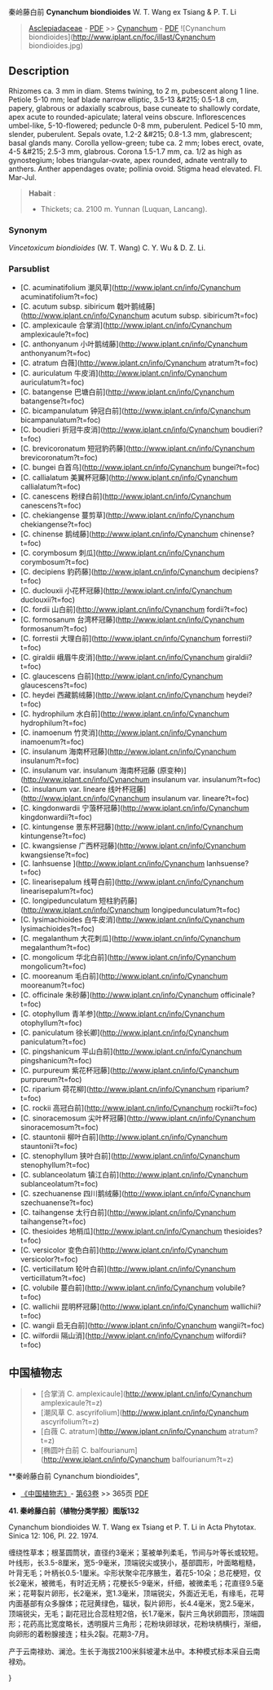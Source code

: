 秦岭藤白前 **Cynanchum biondioides** W. T. Wang ex Tsiang & P. T. Li

> [Asclepiadaceae](http://www.iplant.cn/info/Asclepiadaceae?t=foc) - [PDF](http://www.iplant.cn/foc/pdf/Asclepiadaceae.pdf) >> [Cynanchum](http://www.iplant.cn/info/Cynanchum?t=foc) - [PDF](http://www.iplant.cn/foc/pdf/Cynanchum.pdf)
![Cynanchum biondioides](http://www.iplant.cn/foc/illast/Cynanchum biondioides.jpg)

## Description

Rhizomes ca. 3 mm in diam. Stems twining, to 2 m, pubescent along 1 line. Petiole 5-10 mm; leaf blade narrow elliptic, 3.5-13 &amp;#215; 0.5-1.8 cm, papery, glabrous or adaxially scabrous, base cuneate to shallowly cordate, apex acute to rounded-apiculate; lateral veins obscure. Inflorescences umbel-like, 5-10-flowered; peduncle 0-8 mm, puberulent. Pedicel 5-10 mm, slender, puberulent. Sepals ovate, 1.2-2 &amp;#215; 0.8-1.3 mm, glabrescent; basal glands many. Corolla yellow-green; tube ca. 2 mm; lobes erect, ovate, 4-5 &amp;#215; 2.5-3 mm, glabrous. Corona 1.5-1.7 mm, ca. 1/2 as high as gynostegium; lobes triangular-ovate, apex rounded, adnate ventrally to anthers. Anther appendages ovate; pollinia ovoid. Stigma head elevated. Fl. Mar-Jul.

> **Habait** : 
>* Thickets; ca. 2100 m. Yunnan (Luquan, Lancang).

### Synonym
*Vincetoxicum biondioides* (W. T. Wang) C. Y. Wu & D. Z. Li.


### Parsublist

* [C.  acuminatifolium  潮风草](http://www.iplant.cn/info/Cynanchum acuminatifolium?t=foc)
* [C.  acutum subsp. sibiricum  戟叶鹅绒藤](http://www.iplant.cn/info/Cynanchum acutum subsp. sibiricum?t=foc)
* [C.  amplexicaule  合掌消](http://www.iplant.cn/info/Cynanchum amplexicaule?t=foc)
* [C.  anthonyanum  小叶鹅绒藤](http://www.iplant.cn/info/Cynanchum anthonyanum?t=foc)
* [C.  atratum  白薇](http://www.iplant.cn/info/Cynanchum atratum?t=foc)
* [C.  auriculatum  牛皮消](http://www.iplant.cn/info/Cynanchum auriculatum?t=foc)
* [C.  batangense  巴塘白前](http://www.iplant.cn/info/Cynanchum batangense?t=foc)
* [C.  bicampanulatum  钟冠白前](http://www.iplant.cn/info/Cynanchum bicampanulatum?t=foc)
* [C.  boudieri  折冠牛皮消](http://www.iplant.cn/info/Cynanchum boudieri?t=foc)
* [C.  brevicoronatum  短冠豹药藤](http://www.iplant.cn/info/Cynanchum brevicoronatum?t=foc)
* [C.  bungei  白首乌](http://www.iplant.cn/info/Cynanchum bungei?t=foc)
* [C.  callialatum  美翼杯冠藤](http://www.iplant.cn/info/Cynanchum callialatum?t=foc)
* [C.  canescens  粉绿白前](http://www.iplant.cn/info/Cynanchum canescens?t=foc)
* [C.  chekiangense  蔓剪草](http://www.iplant.cn/info/Cynanchum chekiangense?t=foc)
* [C.  chinense  鹅绒藤](http://www.iplant.cn/info/Cynanchum chinense?t=foc)
* [C.  corymbosum  刺瓜](http://www.iplant.cn/info/Cynanchum corymbosum?t=foc)
* [C.  decipiens  豹药藤](http://www.iplant.cn/info/Cynanchum decipiens?t=foc)
* [C.  duclouxii  小花杯冠藤](http://www.iplant.cn/info/Cynanchum duclouxii?t=foc)
* [C.  fordii  山白前](http://www.iplant.cn/info/Cynanchum fordii?t=foc)
* [C.  formosanum  台湾杯冠藤](http://www.iplant.cn/info/Cynanchum formosanum?t=foc)
* [C.  forrestii  大理白前](http://www.iplant.cn/info/Cynanchum forrestii?t=foc)
* [C.  giraldii  峨眉牛皮消](http://www.iplant.cn/info/Cynanchum giraldii?t=foc)
* [C.  glaucescens  白前](http://www.iplant.cn/info/Cynanchum glaucescens?t=foc)
* [C.  heydei  西藏鹅绒藤](http://www.iplant.cn/info/Cynanchum heydei?t=foc)
* [C.  hydrophilum  水白前](http://www.iplant.cn/info/Cynanchum hydrophilum?t=foc)
* [C.  inamoenum  竹灵消](http://www.iplant.cn/info/Cynanchum inamoenum?t=foc)
* [C.  insulanum  海南杯冠藤](http://www.iplant.cn/info/Cynanchum insulanum?t=foc)
* [C.  insulanum var. insulanum  海南杯冠藤 (原变种)](http://www.iplant.cn/info/Cynanchum insulanum var. insulanum?t=foc)
* [C.  insulanum var. lineare  线叶杯冠藤](http://www.iplant.cn/info/Cynanchum insulanum var. lineare?t=foc)
* [C.  kingdonwardii  宁蒗杯冠藤](http://www.iplant.cn/info/Cynanchum kingdonwardii?t=foc)
* [C.  kintungense  景东杯冠藤](http://www.iplant.cn/info/Cynanchum kintungense?t=foc)
* [C.  kwangsiense  广西杯冠藤](http://www.iplant.cn/info/Cynanchum kwangsiense?t=foc)
* [C.  lanhsuense  ](http://www.iplant.cn/info/Cynanchum lanhsuense?t=foc)
* [C.  linearisepalum  线萼白前](http://www.iplant.cn/info/Cynanchum linearisepalum?t=foc)
* [C.  longipedunculatum  短柱豹药藤](http://www.iplant.cn/info/Cynanchum longipedunculatum?t=foc)
* [C.  lysimachioides  白牛皮消](http://www.iplant.cn/info/Cynanchum lysimachioides?t=foc)
* [C.  megalanthum  大花刺瓜](http://www.iplant.cn/info/Cynanchum megalanthum?t=foc)
* [C.  mongolicum  华北白前](http://www.iplant.cn/info/Cynanchum mongolicum?t=foc)
* [C.  mooreanum  毛白前](http://www.iplant.cn/info/Cynanchum mooreanum?t=foc)
* [C.  officinale  朱砂藤](http://www.iplant.cn/info/Cynanchum officinale?t=foc)
* [C.  otophyllum  青羊参](http://www.iplant.cn/info/Cynanchum otophyllum?t=foc)
* [C.  paniculatum  徐长卿](http://www.iplant.cn/info/Cynanchum paniculatum?t=foc)
* [C.  pingshanicum  平山白前](http://www.iplant.cn/info/Cynanchum pingshanicum?t=foc)
* [C.  purpureum  紫花杯冠藤](http://www.iplant.cn/info/Cynanchum purpureum?t=foc)
* [C.  riparium  荷花柳](http://www.iplant.cn/info/Cynanchum riparium?t=foc)
* [C.  rockii  高冠白前](http://www.iplant.cn/info/Cynanchum rockii?t=foc)
* [C.  sinoracemosum  尖叶杯冠藤](http://www.iplant.cn/info/Cynanchum sinoracemosum?t=foc)
* [C.  stauntonii  柳叶白前](http://www.iplant.cn/info/Cynanchum stauntonii?t=foc)
* [C.  stenophyllum  狭叶白前](http://www.iplant.cn/info/Cynanchum stenophyllum?t=foc)
* [C.  sublanceolatum  镇江白前](http://www.iplant.cn/info/Cynanchum sublanceolatum?t=foc)
* [C.  szechuanense  四川鹅绒藤](http://www.iplant.cn/info/Cynanchum szechuanense?t=foc)
* [C.  taihangense  太行白前](http://www.iplant.cn/info/Cynanchum taihangense?t=foc)
* [C.  thesioides  地梢瓜](http://www.iplant.cn/info/Cynanchum thesioides?t=foc)
* [C.  versicolor  变色白前](http://www.iplant.cn/info/Cynanchum versicolor?t=foc)
* [C.  verticillatum  轮叶白前](http://www.iplant.cn/info/Cynanchum verticillatum?t=foc)
* [C.  volubile  蔓白前](http://www.iplant.cn/info/Cynanchum volubile?t=foc)
* [C.  wallichii  昆明杯冠藤](http://www.iplant.cn/info/Cynanchum wallichii?t=foc)
* [C.  wangii  启无白前](http://www.iplant.cn/info/Cynanchum wangii?t=foc)
* [C.  wilfordii  隔山消](http://www.iplant.cn/info/Cynanchum wilfordii?t=foc)

## 中国植物志

> * [合掌消  C.  amplexicaule](http://www.iplant.cn/info/Cynanchum amplexicaule?t=z)
> * [潮风草  C.  ascyrifolium](http://www.iplant.cn/info/Cynanchum ascyrifolium?t=z)
> * [白薇  C.  atratum](http://www.iplant.cn/info/Cynanchum atratum?t=z)
> * [椭圆叶白前  C.  balfourianum](http://www.iplant.cn/info/Cynanchum balfourianum?t=z)

**秦岭藤白前 Cynanchum biondioides",


* [《中国植物志》](http://www.iplant.cn/frps)- [第63卷](http://www.iplant.cn/frps/vol/63) >> 365页 [PDF](http://www.iplant.cn/frps/pdf/63/365.pdf)

**41. 秦岭藤白前（植物分类学报）图版132**

Cynanchum biondioides W. T. Wang ex Tsiang et P. T. Li in Acta Phytotax. Sinica 12: 106, Pl. 22. 1974.

缠绕性草本；根茎圆筒状，直径约3毫米；茎被单列柔毛，节间与叶等长或较短。叶线形，长3.5-8厘米，宽5-9毫米，顶端锐尖或狭小，基部圆形，叶面略粗糙，叶背无毛；叶柄长0.5-1厘米。伞形状聚伞花序腋生，着花5-10朵；总花梗短，仅长2毫米，被微毛，有时近无柄；花梗长5-9毫米，纤细，被微柔毛；花直径9.5毫米；花萼裂片卵形，长2毫米，宽1.3毫米，顶端锐尖，外面近无毛，有缘毛，花萼内面基部有众多腺体；花冠黄绿色，辐状，裂片卵形，长4.4毫米，宽2.5毫米，顶端锐尖，无毛；副花冠比合蕊柱短2倍，长1.7毫米，裂片三角状卵圆形，顶端圆形；花药高比宽度略长，透明膜片三角形；花粉块卵球状，花粉块柄横行，渐细，向卵形的着粉腺接连；柱头2裂。花期3-7月。

产于云南禄劝、澜沧。生长于海拔2100米斜坡灌木丛中。本种模式标本采自云南禄劝。


}
